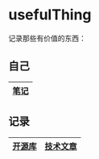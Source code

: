 

# usefulThing

记录那些有价值的东西：

## 自己

| [笔记](https://github.com/lxw15337674/blog/issues) | 
| ------------------------------------------------------------ | 
## 记录

| [开源库](https://github.com/lxw15337674/blog/blob/master/openLibs.md) | [技术文章]([https://github.com/lxw15337674/blog/blob/main/techDoc.md](https://github.com/lxw15337674/blog/blob/master/techDoc.md)) |
| ------------------------------------------------------------ | ------------------------------------------------------------ |
